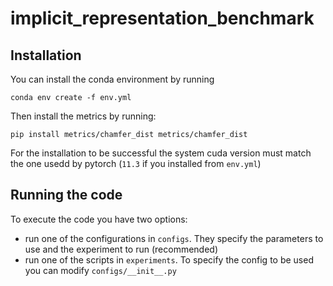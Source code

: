 # implicit_representation_benchmark

## Installation
You can install the conda environment by running
```
conda env create -f env.yml
```
Then install the metrics by running:
```
pip install metrics/chamfer_dist metrics/chamfer_dist
```
For the installation to be successful the system cuda version must match the one usedd by pytorch (`11.3` if you installed from `env.yml`)

## Running the code
To execute the code you have two options:
 - run one of the configurations in `configs`. They specify the parameters to use and the experiment to run (recommended)
 - run one of the scripts in `experiments`. To specify the config to be used you can modify `configs/__init__.py`
